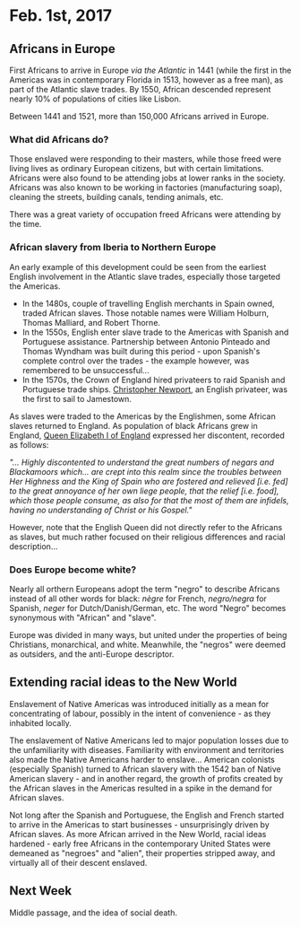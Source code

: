 Feb. 1st, 2017
==============

Africans in Europe
------------------

First Africans to arrive in Europe *via the Atlantic* in 1441 (while the first in the Americas was in contemporary Florida in 1513, however as a free man), as part of the Atlantic slave trades. By 1550, African descended represent nearly 10% of populations of cities like Lisbon.

Between 1441 and 1521, more than 150,000 Africans arrived in Europe.

### What did Africans do?

Those enslaved were responding to their masters, while those freed were living lives as ordinary European citizens, but with certain limitations. Africans were also found to be attending jobs at lower ranks in the society. Africans was also known to be working in factories (manufacturing soap), cleaning the streets, building canals, tending animals, etc.

There was a great variety of occupation freed Africans were attending by the time.

### African slavery from Iberia to Northern Europe

An early example of this development could be seen from the earliest English involvement in the Atlantic slave trades, especially those targeted the Americas.

- In the 1480s, couple of travelling English merchants in Spain owned, traded African slaves. Those notable names were William Holburn, Thomas Malliard, and Robert Thorne.
- In the 1550s, English enter slave trade to the Americas with Spanish and Portuguese assistance. Partnership between Antonio Pinteado and Thomas Wyndham was built during this period - upon Spanish's complete control over the trades - the example however, was remembered to be unsuccessful...
- In the 1570s, the Crown of England hired privateers to raid Spanish and Portuguese trade ships. [Christopher Newport](https://en.wikipedia.org/wiki/Christopher_Newport), an English privateer, was the first to sail to Jamestown.

As slaves were traded to the Americas by the Englishmen, some African slaves returned to England. As population of black Africans grew in England, [Queen Elizabeth I of England](https://en.wikipedia.org/wiki/Elizabeth_I_of_England) expressed her discontent, recorded as follows:

*"... Highly discontented to understand the great numbers of negars and Blackamoors which... are crept into this realm since the troubles between Her Highness and the King of Spain who are fostered and relieved [i.e. fed] to the great annoyance of her own liege people, that the relief [i.e. food], which those people consume, as also for that the most of them are infidels, having no understanding of Christ or his Gospel."*

However, note that the English Queen did not directly refer to the Africans as slaves, but much rather focused on their religious differences and racial description...

### Does Europe become white?

Nearly all orthern Europeans adopt the term "negro" to describe Africans instead of all other words for black: *nègre* for French, *negro/negra* for Spanish, *neger* for Dutch/Danish/German, etc. The word "Negro" becomes synonymous with "African" and "slave".

Europe was divided in many ways, but united under the properties of being Christians, monarchical, and white. Meanwhile, the "negros" were deemed as outsiders, and the anti-Europe descriptor.

Extending racial ideas to the New World
---------------------------------------

Enslavement of Native Americas was introduced initially as a mean for concentrating of labour, possibly in the intent of convenience - as they inhabited locally.

The enslavement of Native Americans led to major population losses due to the unfamiliarity with diseases. Familiarity with environment and territories also made the Native Americans harder to enslave... American colonists (especially Spanish) turned to African slavery with the 1542 ban of Native American slavery - and in another regard, the growth of profits created by the African slaves in the Americas resulted in a spike in the demand for African slaves.

Not long after the Spanish and Portuguese, the English and French started to arrive in the Americas to start businesses - unsurprisingly driven by African slaves. As more African arrived in the New World, racial ideas hardened - early free Africans in the contemporary United States were demeaned as "negroes" and "alien", their properties stripped away, and virtually all of their descent enslaved.

Next Week
---------

Middle passage, and the idea of social death.
